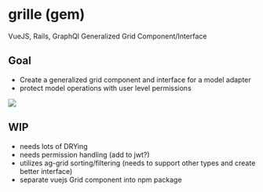 # grille (gem)
VueJS, Rails, GraphQl Generalized Grid Component/Interface

## Goal

- Create a generalized grid component and interface for a model adapter
- protect model operations with user level permissions

![](https://i.imgur.com/pI3dW9C.png)

## WIP

- needs lots of DRYing
- needs permission handling (add to jwt?)
- utilizes ag-grid sorting/filtering (needs to support other types and create better interface)
- separate vuejs Grid component into npm package
